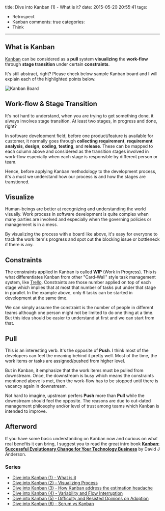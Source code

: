 title: Dive into Kanban (1) - What is it?
date: 2015-05-20 20:55:41
tags:
  - Retrospect
  - Kanban
comments: true
categories:
  - Think
---

[Kanban: Successful Evolutionary Change for Your Technology Business]: http://www.amazon.com/Kanban-Successful-Evolutionary-Technology-Business/dp/0984521402
[Kanban]: http://en.wikipedia.org/wiki/Kanban
[Trello]: http://trello.com/

## What is Kanban

[Kanban][] can be considered as a **pull** system **visualizing** the **work-flow** through **stage transition** under certain **constraints**.  

It's still abstract, right?  Please check below sample Kanban board and I will explain each of the highlighted points below.  

<img alt="Kanban Board" src="http://thinkingincrowd.u.qiniudn.com/Kanban_Simple_Flow.png"/>

## Work-flow & Stage Transition

It's not hard to understand, when you are trying to get something done, it always involves stage transition.  At least two stages, in progress and done, right?

In software development field, before one product/feature is available for customer, it normally goes through **collecting requirement**, **requirement analysis**, **design**, **coding**, **testing**, and **release**.  These can be mapped to each column above and considered as the transition stages involved in work-flow especially when each stage is responsible by different person or team.  

Hence, before applying Kanban methodology to the development process, it's a must we understand how our process is and how the stages are transtioned.

## Visualize

Human-beings are better at recognizing and understanding the world visually.  Work process in software development is quite complex when many parties are involved and especially when the governing policies or management is in a mess.  

By visualizing the process with a board like above, it's easy for everyone to track the work item's progress and spot out the blocking issue or bottleneck if there is any.

## Constraints

The constraints applied in Kanban is called **WIP** (Work in Progress).  This is what differentiates Kanban from other "Card-Wall" style task management system, like [Trello][].  Constraints are those number applied on top of each stage which implies that at most that number of tasks put under that stage in parallel.  In the example above, only 6 tasks can be started in development at the same time.  

We can simply assume the constraint is the number of people in different teams although one person might not be limited to do one thing at a time.  But this idea should be easier to understand at first and we can start from that.  

## Pull

This is an interesting verb.  It's the opposite of **Push**.  I think most of the developers can feel the meaning behind it pretty well.  Most of the time, the work items or tasks are assigned/pushed from higher level.  

But in Kanban, it emphasize that the work items must be pulled from downstream.  Once, the downstream is busy which means the constraints mentioned above is met, then the work-flow has to be stopped until there is vacancy again in downstream.  

Not hard to imagine, upstream perfers **Push** more than **Pull** while the downstream should feel the opposite.  The reasons are due to out-dated management philosophy and/or level of trust among teams which Kanban is intended to improve.  


## Afterword

If you have some basic understanding on Kanban now and curious on what real benefits it can bring, I suggest you to read the great intro book **[Kanban: Successful Evolutionary Change for Your Technology Business][]** by David J Anderson.  


### Series
[Dive into Kanban (1) - What is it]: http://www.thinkingincrowd.me/2015/05/20/Dive-into-Kanban-1-What-is-it/
[Dive into Kanban (2) - Visualizing Process]: http://www.thinkingincrowd.me/2015/05/30/Dive-into-Kanban-2-Visualizing-Process/
[Dive into Kanban (3) - How Kanban address the estimation headache]: http://www.thinkingincrowd.me/2015/05/31/Dive-into-Kanban-3-How-Kanban-address-the-estimation-headache/
[Dive into Kanban (4) - Variability and Flow Interruption]: http://www.thinkingincrowd.me/2015/06/05/Dive-into-Kanban-4-Variability-and-Flow-Interruption/
[Dive into Kanban (5) - Difficulty and Resisted Opinions on Adoption]: http://www.thinkingincrowd.me/2015/07/23/Dive-into-Kanban-5-Difficulty-and-Resisted-Opinions-on-Adoption/
[Dive into Kanban (6) - Scrum vs Kanban]: http://www.thinkingincrowd.me/2015/10/08/Dive-into-Kanban-6-Scrum-vs-Kanban/

* [Dive into Kanban (1) - What is it][]  
* [Dive into Kanban (2) - Visualizing Process][]  
* [Dive into Kanban (3) - How Kanban address the estimation headache][]  
* [Dive into Kanban (4) - Variability and Flow Interruption][]  
* [Dive into Kanban (5) - Difficulty and Resisted Opinions on Adoption][]  
* [Dive into Kanban (6) - Scrum vs Kanban][]
